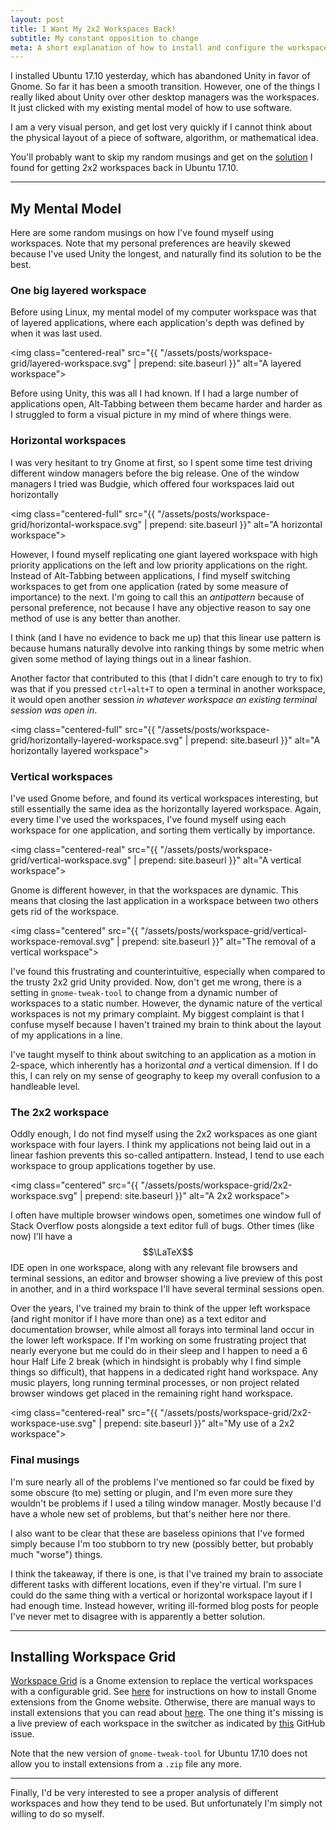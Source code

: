 ```yaml
---
layout: post
title: I Want My 2x2 Workspaces Back!
subtitle: My constant opposition to change
meta: A short explanation of how to install and configure the workspace-grid Gnome Shell Extension for Ubuntu 17.10
---
```


I installed Ubuntu 17.10 yesterday, which has abandoned Unity in favor of Gnome. So far it has been a smooth transition. However, one of the things I really liked about Unity over other desktop managers was the workspaces. It just clicked with my existing mental model of how to use software.

I am a very visual person, and get lost very quickly if I cannot think about the physical layout of a piece of software, algorithm, or mathematical idea.

You'll probably want to skip my random musings and get on the [solution](#installing-workspace-grid) I found for getting 2x2 workspaces back in Ubuntu 17.10.

---

## My Mental Model

Here are some random musings on how I've found myself using workspaces. Note that my personal preferences are heavily skewed because I've used Unity the longest, and naturally find its solution to be the best.

### One big layered workspace

Before using Linux, my mental model of my computer workspace was that of layered applications, where each application's depth was defined by when it was last used.

<img class="centered-real" src="{{ "/assets/posts/workspace-grid/layered-workspace.svg" | prepend: site.baseurl }}" alt="A layered workspace">

Before using Unity, this was all I had known. If I had a large number of applications open, Alt-Tabbing between them became harder and harder as I struggled to form a visual picture in my mind of where things were.

### Horizontal workspaces

I was very hesitant to try Gnome at first, so I spent some time test driving different window managers before the big release. One of the window managers I tried was Budgie, which offered four workspaces laid out horizontally

<img class="centered-full" src="{{ "/assets/posts/workspace-grid/horizontal-workspace.svg" | prepend: site.baseurl }}" alt="A horizontal workspace">

However, I found myself replicating one giant layered workspace with high priority applications on the left and low priority applications on the right. Instead of Alt-Tabbing between applications, I find myself switching workspaces to get from one application (rated by some measure of importance) to the next. I'm going to call this an *antipattern* because of personal preference, not because I have any objective reason to say one method of use is any better than another.

I think (and I have no evidence to back me up) that this linear use pattern is because humans naturally devolve into ranking things by some metric when given some method of laying things out in a linear fashion.

Another factor that contributed to this (that I didn't care enough to try to fix) was that if you pressed `ctrl+alt+T` to open a terminal in another workspace, it would open another session *in whatever workspace an existing terminal session was open in*.

<img class="centered-full" src="{{ "/assets/posts/workspace-grid/horizontally-layered-workspace.svg" | prepend: site.baseurl }}" alt="A horizontally layered workspace">

### Vertical workspaces

I've used Gnome before, and found its vertical workspaces interesting, but still essentially the same idea as the horizontally layered workspace. Again, every time I've used the workspaces, I've found myself using each workspace for one application, and sorting them vertically by importance.

<img class="centered-real" src="{{ "/assets/posts/workspace-grid/vertical-workspace.svg" | prepend: site.baseurl }}" alt="A vertical workspace">

Gnome is different however, in that the workspaces are dynamic. This means that closing the last application in a workspace between two others gets rid of the workspace.

<img class="centered" src="{{ "/assets/posts/workspace-grid/vertical-workspace-removal.svg" | prepend: site.baseurl }}" alt="The removal of a vertical workspace">

I've found this frustrating and counterintuitive, especially when compared to the trusty 2x2 grid Unity provided. Now, don't get me wrong, there is a setting in `gnome-tweak-tool` to change from a dynamic number of workspaces to a static number. However, the dynamic nature of the vertical workspaces is not my primary complaint. My biggest complaint is that I confuse myself because I haven't trained my brain to think about the layout of my applications in a line.

I've taught myself to think about switching to an application as a motion in 2-space, which inherently has a horizontal *and* a vertical dimension. If I do this, I can rely on my sense of geography to keep my overall confusion to a handleable level.

### The 2x2 workspace

Oddly enough, I do not find myself using the 2x2 workspaces as one giant workspace with four layers. I think my applications not being laid out in a linear fashion prevents this so-called antipattern. Instead, I tend to use each workspace to group applications together by use.

<img class="centered" src="{{ "/assets/posts/workspace-grid/2x2-workspace.svg" | prepend: site.baseurl }}" alt="A 2x2 workspace">

I often have multiple browser windows open, sometimes one window full of Stack Overflow posts alongside a text editor full of bugs. Other times (like now) I'll have a $$\LaTeX$$ IDE open in one workspace, along with any relevant file browsers and terminal sessions, an editor and browser showing a live preview of this post in another, and in a third workspace I'll have several terminal sessions open.

Over the years, I've trained my brain to think of the upper left workspace (and right monitor if I have more than one) as a text editor and documentation browser, while almost all forays into terminal land occur in the lower left workspace. If I'm working on some frustrating project that nearly everyone but me could do in their sleep and I happen to need a 6 hour Half Life 2 break (which in hindsight is probably why I find simple things so difficult), that happens in a dedicated right hand workspace. Any music players, long running terminal processes, or non project related browser windows get placed in the remaining right hand workspace.

<img class="centered-real" src="{{ "/assets/posts/workspace-grid/2x2-workspace-use.svg" | prepend: site.baseurl }}" alt="My use of a 2x2 workspace">

### Final musings

I'm sure nearly all of the problems I've mentioned so far could be fixed by some obscure (to me) setting or plugin, and I'm even more sure they wouldn't be problems if I used a tiling window manager. Mostly because I'd have a whole new set of problems, but that's neither here nor there.

I also want to be clear that these are baseless opinions that I've formed simply because I'm too stubborn to try new (possibly better, but probably much "worse") things.

I think the takeaway, if there is one, is that I've trained my brain to associate different tasks with different locations, even if they're virtual. I'm sure I could do the same thing with a vertical or horizontal workspace layout if I had enough time. Instead however, writing ill-formed blog posts for people I've never met to disagree with is apparently a better solution.

---

## Installing Workspace Grid

[Workspace Grid](https://extensions.gnome.org/extension/484/workspace-grid/) is a Gnome extension to replace the vertical workspaces with a configurable grid. See [here](https://wiki.gnome.org/Projects/GnomeShellIntegrationForChrome/Installation) for instructions on how to install Gnome extensions from the Gnome website. Otherwise, there are manual ways to install extensions that you can read about [here](https://mytechnicalthoughts.wordpress.com/2013/04/14/how-to-manually-install-a-gnome-shell-extension/). The one thing it's missing is a live preview of each workspace in the switcher as indicated by [this](https://github.com/zakkak/workspace-grid/issues/4) GitHub issue.

Note that the new version of `gnome-tweak-tool` for Ubuntu 17.10 does not allow you to install extensions from a `.zip` file any more.

---

Finally, I'd be very interested to see a proper analysis of different workspaces and how they tend to be used. But unfortunately I'm simply not willing to do so myself.
